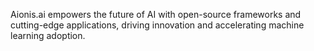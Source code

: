 Aionis.ai empowers the future of AI with open-source frameworks and cutting-edge applications, driving innovation and accelerating machine learning adoption.